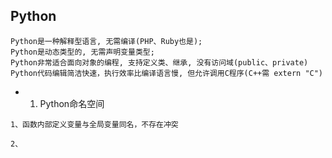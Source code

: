 ## Python
```
Python是一种解释型语言, 无需编译(PHP、Ruby也是); 
Python是动态类型的, 无需声明变量类型;
Python非常适合面向对象的编程, 支持定义类、继承, 没有访问域(public、private)
Python代码编辑简洁快速，执行效率比编译语言慢, 但允许调用C程序(C++需 extern "C")
```

- 1. Python命名空间
```
1、函数内部定义变量与全局变量同名，不存在冲突

2、

```